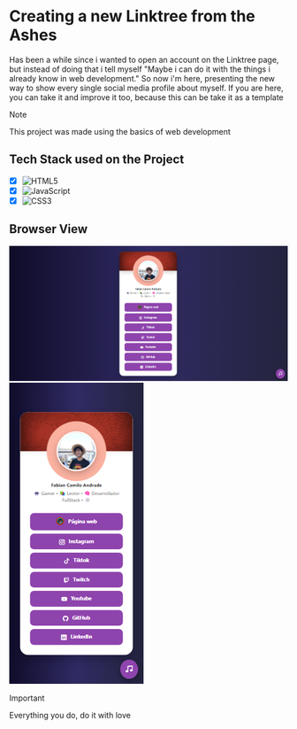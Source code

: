 # Creating a new Linktree from the Ashes
Has been a while since i wanted to open an account on the Linktree page, but instead of doing that i tell myself "Maybe i can do it with the things i already know in web development." So
now i'm here, presenting the new way to show every single social media profile about myself. If you are here, you can take it and improve it too, because this can be take it as a template
> [!NOTE]
> This project was made using the basics of web development
## Tech Stack used on the Project
- [x] ![HTML5](https://img.shields.io/badge/html5-%23E34F26.svg?style=for-the-badge&logo=html5&logoColor=white)
- [x] ![JavaScript](https://img.shields.io/badge/javascript-%23323330.svg?style=for-the-badge&logo=javascript&logoColor=%23F7DF1E)
- [x] ![CSS3](https://img.shields.io/badge/css3-%231572B6.svg?style=for-the-badge&logo=css3&logoColor=white)
## Browser View
![This is the final result of the linktree](assets/img/Views/result.png)
![This is the final result of the linktree](assets/img/Views/responsive.png)
> [!IMPORTANT]
> Everything you do, do it with love